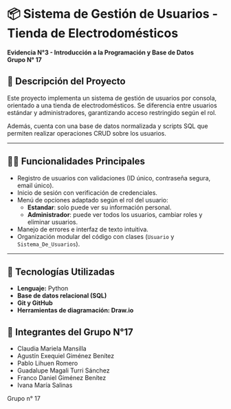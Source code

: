 
# 📦 Sistema de Gestión de Usuarios - Tienda de Electrodomésticos  
**Evidencia N°3 - Introducción a la Programación y Base de Datos**  
**Grupo N° 17**

## 🧾 Descripción del Proyecto

Este proyecto implementa un sistema de gestión de usuarios por consola, orientado a una tienda de electrodomésticos. Se diferencia entre usuarios estándar y administradores, garantizando acceso restringido según el rol.

Además, cuenta con una base de datos normalizada y scripts SQL que permiten realizar operaciones CRUD sobre los usuarios.

---

## 🧑‍💻 Funcionalidades Principales

- Registro de usuarios con validaciones (ID único, contraseña segura, email único).
- Inicio de sesión con verificación de credenciales.
- Menú de opciones adaptado según el rol del usuario:
  - **Estandar**: solo puede ver su información personal.
  - **Administrador**: puede ver todos los usuarios, cambiar roles y eliminar usuarios.
- Manejo de errores e interfaz de texto intuitiva.
- Organización modular del código con clases (`Usuario` y `Sistema_De_Usuarios`).

---
## 🧠 Tecnologías Utilizadas

- **Lenguaje:** Python 
- **Base de datos relacional (SQL)**
- **Git y GitHub** 
- **Herramientas de diagramación: Draw.io** 

## 👥 Integrantes del Grupo N°17

- Claudia Mariela Mansilla  
- Agustín Exequiel Giménez Benítez  
- Pablo Lihuen Romero  
- Guadalupe Magali Turri Sánchez
- Franco Daniel Giménez Benítez  
- Ivana María Salinas  

Grupo n° 17 
